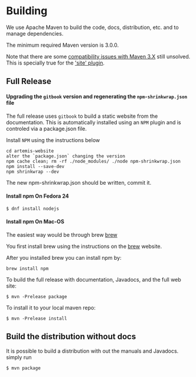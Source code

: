 # Building

We use Apache Maven to build the code, docs, distribution, etc. and to manage dependencies.

The minimum required Maven version is 3.0.0.

Note that there are some [compatibility issues with Maven 3.X](https://cwiki.apache.org/confluence/display/MAVEN/Maven+3.x+Compatibility+Notes)
still unsolved. This is specially true for the ['site' plugin](https://maven.apache.org/plugins-archives/maven-site-plugin-3.3/maven-3.html).

## Full Release

#### Upgrading the `gitbook` version and regenerating the `npm-shrinkwrap.json` file
The full release uses `gitbook` to build a static website from the documentation. This is automatically installed using
an `NPM` plugin and is controled via a package.json file.

Install `NPM` using the instructions below

    cd artemis-website
    alter the `package.json` changing the version
    npm cache clean; rm -rf ./node_modules/ ./node npm-shrinkwrap.json
    npm install --save-dev
    npm shrinkwrap --dev

The new npm-shrinkwrap.json should be written, commit it.

#### Install npm On Fedora 24

    $ dnf install nodejs

#### Install npm On Mac-OS

The easiest way would be through brew [brew]

You first install brew using the instructions on the [brew] website.

After you installed brew you can install npm by:

    brew install npm

[brew]: <http://brew.sh>

To build the full release with documentation, Javadocs, and the full web site:

    $ mvn -Prelease package

To install it to your local maven repo:

    $ mvn -Prelease install

## Build the distribution without docs

It is possible to build a distribution with out the manuals and Javadocs.
simply run

    $ mvn package
